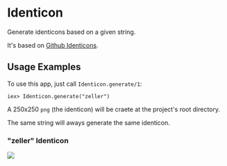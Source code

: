 # Identicon

Generate identicons based on a given string.

It's based on [Github Identicons](https://github.blog/2013-08-14-identicons/).

## Usage Examples
To use this app, just call `Identicon.generate/1`:

```shell
iex> Identicon.generate("zeller")
```

A 250x250 `png` (the identicon) will be craete at the project's root directory.

The same string will aways generate the same identicon.

### "zeller" Identicon
![](https://drive.google.com/uc?export=view&id=1hs9jyARhz10YJ1Dm7mjVvNuusyM2-V-0)
